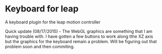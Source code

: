 # Keyboard for leap
A keyboard plugin for the leap motion controller

Quick update (08/17/2015) - The WebGL graphics are something that I am having trouble with. I have gotten a few buttons to work along tthe XZ axis but the graphics for the keyboard remain a problem. Will be figuring out that problem soon and then commiting.
